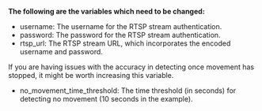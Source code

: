 **The following are the variables which need to be changed:**
- username: The username for the RTSP stream authentication.
- password: The password for the RTSP stream authentication.
- rtsp_url: The RTSP stream URL, which incorporates the encoded username and password.

If you are having issues with the accuracy in detecting once movement has stopped, it might be worth increasing this variable.
- no_movement_time_threshold: The time threshold (in seconds) for detecting no movement (10 seconds in the example).
